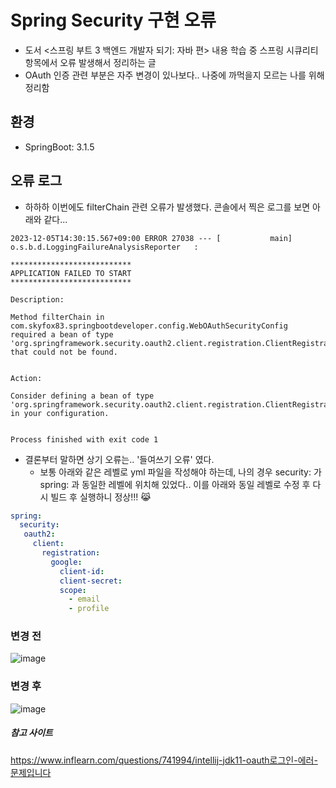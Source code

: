 # Spring Security 구현 오류
* 도서 <스프링 부트 3 백엔드 개발자 되기: 자바 편> 내용 학습 중 스프링 시큐리티 항목에서 오류 발생해서 정리하는 글
* OAuth 인증 관련 부분은 자주 변경이 있나보다.. 나중에 까먹을지 모르는 나를 위해 정리함

## 환경
* SpringBoot: 3.1.5

## 오류 로그
- 하하하 이번에도 filterChain 관련 오류가 발생했다. 콘솔에서 찍은 로그를 보면 아래와 같다...
```
2023-12-05T14:30:15.567+09:00 ERROR 27038 --- [           main] o.s.b.d.LoggingFailureAnalysisReporter   : 

***************************
APPLICATION FAILED TO START
***************************

Description:

Method filterChain in com.skyfox83.springbootdeveloper.config.WebOAuthSecurityConfig required a bean of type 'org.springframework.security.oauth2.client.registration.ClientRegistrationRepository' that could not be found.


Action:

Consider defining a bean of type 'org.springframework.security.oauth2.client.registration.ClientRegistrationRepository' in your configuration.


Process finished with exit code 1
```

* 결론부터 말하면 상기 오류는.. '들여쓰기 오류' 였다.
  * 보통 아래와 같은 레벨로 yml 파일을 작성해야 하는데, 나의 경우 security: 가 spring: 과 동일한 레벨에 위치해 있었다.. 이를 아래와 동일 레벨로 수정 후 다시 빌드 후 실행하니 정상!!! 😹
``` yml
spring:
  security:
   oauth2:
     client:
       registration:
         google:
           client-id:
           client-secret: 
           scope:
             - email
             - profile
```


### 변경 전
![image](https://github.com/chp320/ts/assets/47440517/b33b353d-a76c-4d6c-a3fa-b7160d9da8d3)

### 변경 후
![image](https://github.com/chp320/ts/assets/47440517/b3980409-5d87-4daf-b5bf-9eb19218ecfd)



##### 참고 사이트
https://www.inflearn.com/questions/741994/intellij-jdk11-oauth로그인-에러-문제입니다


